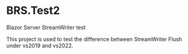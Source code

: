 # BRS.Test2
Blazor Server StreamWriter test

This project is used to test the difference between StreamWriter Flush under vs2019 and vs2022.
